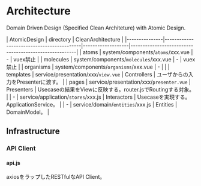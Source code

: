 
# Architecture

Domain Driven Design (Specified Clean Architeture) with Atomic Design.

| AtomicDesign	| directory									| CleanArchitecture	|
|---------------|-------------------------------------------|-------------------|-------------------------------------------------------|
| atoms			| system/components/`atoms`/xxx.vue			| -					| vuex禁止												|
| molecules		| system/components/`molecules`/xxx.vue		| -					| vuex禁止												|
| organisms		| system/components/`organisms`/xxx.vue		| -					|														|
| templates		| service/presentation/xxx/`view.vue`		| Controllers		| ユーザからの入力をPresenterに渡す。						|
| pages 		| service/presentation/xxx/`presenter.vue`	| Presenters		| Usecaseの結果をViewに反映する。router.jsでRoutingする対象。	|
| -				| service/application/`stores`/xxx.js		| Interactors		| Usecaseを実現する。ApplicationService。					|
| -				| service/domain/`entities`/xxx.js			| Entities			| DomainModel。											|


## Infrastructure

### API Client

#### api.js
axiosをラップしたRESTfulなAPI Client。